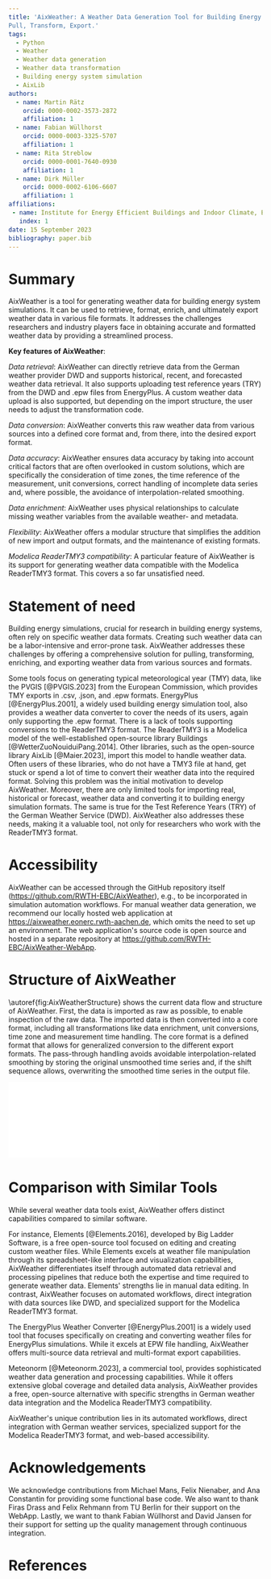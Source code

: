 ```yaml
---
title: 'AixWeather: A Weather Data Generation Tool for Building Energy System Simulations. 
Pull, Transform, Export.'
tags:
  - Python
  - Weather
  - Weather data generation
  - Weather data transformation
  - Building energy system simulation
  - AixLib
authors:
  - name: Martin Rätz
    orcid: 0000-0002-3573-2872
    affiliation: 1 
  - name: Fabian Wüllhorst
    orcid: 0000-0003-3325-5707
    affiliation: 1
  - name: Rita Streblow
    orcid: 0000-0001-7640-0930
    affiliation: 1
  - name: Dirk Müller
    orcid: 0000-0002-6106-6607
    affiliation: 1
affiliations:
 - name: Institute for Energy Efficient Buildings and Indoor Climate, E.ON Energy Research Center, RWTH Aachen University, Germany
   index: 1
date: 15 September 2023
bibliography: paper.bib
---
```


# Summary

AixWeather is a tool for generating weather data for building energy system simulations. 
It can be used to retrieve, format, enrich, and ultimately export weather data in various file formats.
It addresses the challenges researchers and industry players face in obtaining accurate and 
formatted weather data by providing a streamlined process.

**Key features of AixWeather**:

*Data retrieval*: AixWeather can directly retrieve data from the German weather provider DWD and supports historical, recent, and forecasted weather data retrieval. It also supports uploading test reference years (TRY) from the DWD and .epw files from EnergyPlus. A custom weather data upload is also supported, but depending on the import structure, the user needs to adjust the transformation code.

*Data conversion*: AixWeather converts this raw weather data from various sources into a defined core format and, from there, into the desired export format.

*Data accuracy*: AixWeather ensures data accuracy by taking into account critical factors that are 
often overlooked in custom solutions, which are specifically the consideration of time zones, 
the time reference of the measurement, unit conversions, correct handling of incomplete data series 
and, where possible, the avoidance of interpolation-related smoothing.

*Data enrichment*: AixWeather uses physical relationships to calculate missing weather variables
from the available weather- and metadata.

*Flexibility*: AixWeather offers a modular structure that simplifies the addition of new import and
output formats, and the maintenance of existing formats.

*Modelica ReaderTMY3 compatibility*: A particular feature of AixWeather is its support for generating weather data compatible with the Modelica ReaderTMY3 format. This covers a so far unsatisfied need.

# Statement of need

Building energy simulations, crucial for research in building energy systems, 
often rely on specific weather data formats. Creating such weather data can be a 
labor-intensive and error-prone task. AixWeather addresses these challenges by offering 
a comprehensive solution for pulling, transforming, enriching, and exporting weather data from 
various sources and formats.

Some tools focus on generating typical meteorological year (TMY) data, like the PVGIS [@PVGIS.2023] from the European Commission, which provides TMY exports in .csv, .json, and .epw formats.
EnergyPlus [@EnergyPlus.2001], a widely used building energy simulation tool, also provides a 
weather data converter to cover the needs of its users, again only supporting the .epw format.
There is a lack of tools supporting conversions to the ReaderTMY3 format.
The ReaderTMY3 is a Modelica model of the well-established open-source library Buildings
[@WetterZuoNouiduiPang.2014].
Other libraries, such as the open-source library AixLib [@Maier.2023], import this model
to handle weather data.
Often users of these libraries, who do not have a TMY3 file at hand, get stuck or spend a lot of time to convert their weather data into the required format.
Solving this problem was the initial motivation to develop AixWeather.
Moreover, there are only limited tools for importing real, historical or 
forecast, weather data and converting it to building energy simulation formats.
The same is true for the Test Reference Years (TRY) of the German Weather Service (DWD). 
AixWeather also addresses these needs, making it a valuable tool, not only for researchers who work with the ReaderTMY3 format.

[//]: # (AixWeather is regularly used by users of the open-source library AixLib. Due to the )
[//]: # (recent open source release and the lack of a citable reference, there has yet to be a citation.)

# Accessibility

AixWeather can be accessed through the GitHub repository itself (https://github.com/RWTH-EBC/AixWeather), e.g., to be incorporated in simulation automation workflows.
For manual weather data generation, we recommend our locally hosted web application at 
https://aixweather.eonerc.rwth-aachen.de, which omits the need to set up an environment.
The web application's source code is open source and hosted in a separate repository at 
https://github.com/RWTH-EBC/AixWeather-WebApp.

# Structure of AixWeather

\autoref{fig:AixWeatherStructure} shows the current data flow and structure of AixWeather. 
First, the data is imported as raw as possible, to enable inspection of the raw data. 
The imported data is then converted into a core format, including all transformations like data 
enrichment, unit conversions, time zone and measurement time handling.
The core format is a defined format that allows for generalized conversion to the different export 
formats. 
The pass-through handling avoids avoidable interpolation-related smoothing by storing the original 
unsmoothed time series and, if the shift sequence allows, overwriting the smoothed time series 
in the output file.

![Data flow and structure of AixWeather.\label{fig:AixWeatherStructure}](Overview_WeatherTool_Joss.pdf)

# Comparison with Similar Tools

While several weather data tools exist, AixWeather offers distinct capabilities compared to similar software. 

For instance, Elements [@Elements.2016], developed by Big Ladder Software, is a free open-source tool focused on editing and creating custom weather files. 
While Elements excels at weather file manipulation through its spreadsheet-like interface and 
visualization capabilities, AixWeather differentiates itself through automated data retrieval 
and processing pipelines that reduce both the expertise and time required to generate weather data.
Elements' strengths lie in manual data editing.
In contrast, AixWeather focuses on automated workflows, direct integration with data sources like DWD, and specialized support for the Modelica ReaderTMY3 format. 

The EnergyPlus Weather Converter [@EnergyPlus.2001] is a widely used tool that focuses specifically on creating and converting weather files for EnergyPlus simulations. 
While it excels at EPW file handling, AixWeather offers multi-source data retrieval and multi-format export capabilities.

Meteonorm [@Meteonorm.2023], a commercial tool, provides sophisticated weather data generation and processing capabilities. 
While it offers extensive global coverage and detailed data analysis, AixWeather provides a free, open-source alternative with specific strengths in German weather data integration and the Modelica ReaderTMY3 compatibility.

AixWeather's unique contribution lies in its automated workflows, direct integration with German weather services, specialized support for the Modelica ReaderTMY3 format, and web-based accessibility.


# Acknowledgements

We acknowledge contributions from Michael Mans, Felix Nienaber, and Ana Constantin for providing 
some functional base code.
We also want to thank Firas Drass and Felix Rehmann from TU Berlin for their support on the WebApp.
Lastly, we want to thank Fabian Wüllhorst and David Jansen for their support for setting up the 
quality management through continuous integration.

# References
